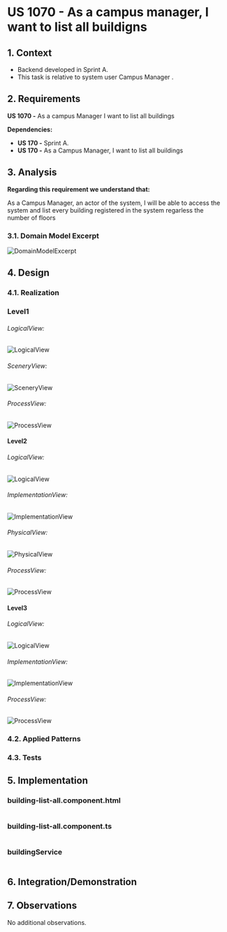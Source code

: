 # US 1070 - As a campus manager, I want to list all buildigns

## 1. Context

* Backend developed in Sprint A.
* This task is relative to system user Campus Manager .

## 2. Requirements

**US 1070 -** As a campus Manager I want to list all buildings

**Dependencies:**
- **US 170 -** Sprint A.
- **US 170 -** As a Campus Manager, I want to list all buildings

## 3. Analysis

**Regarding this requirement we understand that:**

As a Campus Manager, an actor of the system, I will be able to access the system and list
every building registered in the system regarless the number of floors 

### 3.1. Domain Model Excerpt

![DomainModelExcerpt](Diagrams/DomainModelExcerpt.svg)

## 4. Design

### 4.1. Realization

### Level1

###### LogicalView:

![LogicalView](Diagrams/Level1/LogicalView.svg)

###### SceneryView:

![SceneryView](Diagrams/Level1/SceneryView.svg)

###### ProcessView:

![ProcessView](Diagrams/Level1/ProcessView.svg)

#### Level2

###### LogicalView:

![LogicalView](Diagrams/Level2/LogicalView.svg)

###### ImplementationView:

![ImplementationView](Diagrams/Level2/ImplementationView.svg)

###### PhysicalView:

![PhysicalView](Diagrams/Level2/PhysicalView.svg)

###### ProcessView:

![ProcessView](Diagrams/Level2/ProcessView.svg)

#### Level3

###### LogicalView:

![LogicalView](Diagrams/Level3/LogicalView.svg)

###### ImplementationView:

![ImplementationView](Diagrams/Level3/ImplementationView.svg)

###### ProcessView:

![ProcessView](Diagrams/Level3/ProcessView.svg)


### 4.2. Applied Patterns

### 4.3. Tests

## 5. Implementation

### building-list-all.component.html

```html

```

### building-list-all.component.ts

```typescript

```

### buildingService

```typescript

```

## 6. Integration/Demonstration

## 7. Observations

No additional observations.
